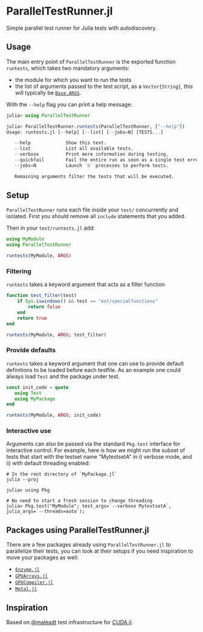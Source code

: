 # ParallelTestRunner.jl

Simple parallel test runner for Julia tests with autodiscovery.

## Usage

The main entry point of `ParallelTestRunner` is the exported function `runtests`, which takes two mandatory arguments:

* the module for which you want to run the tests
* the list of arguments passed to the test script, as a `Vector{String}`, this will typically be [`Base.ARGS`](https://docs.julialang.org/en/v1/base/constants/#Base.ARGS).

With the `--help` flag you can print a help message:

```julia
julia> using ParallelTestRunner

julia> ParallelTestRunner.runtests(ParallelTestRunner, ["--help"])
Usage: runtests.jl [--help] [--list] [--jobs=N] [TESTS...]

   --help             Show this text.
   --list             List all available tests.
   --verbose          Print more information during testing.
   --quickfail        Fail the entire run as soon as a single test errored.
   --jobs=N           Launch `N` processes to perform tests.

   Remaining arguments filter the tests that will be executed.
```

## Setup

`ParallelTestRunner` runs each file inside your `test/` concurrently and isolated.
First you should remove all `include` statements that you added.

Then in your `test/runtests.jl` add:

```julia
using MyModule
using ParallelTestRunner

runtests(MyModule, ARGS)
```

### Filtering

`runtests` takes a keyword argument that acts as a filter function

```julia
function test_filter(test)
    if Sys.iswindows() && test == "ext/specialfunctions"
        return false
    end
    return true
end

runtests(MyModule, ARGS; test_filter)
```

### Provide defaults

`runtests` takes a keyword argument that one can use to provide default definitions to be loaded before each testfile.
As an example one could always load `Test` and the package under test.

```julia
const init_code = quote
   using Test
   using MyPackage
end

runtests(MyModule, ARGS; init_code)
```

### Interactive use

Arguments can also be passed via the standard `Pkg.test` interface for interactive control. For example, here is how we might run the subset of tests that start with the testset name "MytestsetA" in i) verbose mode, and ii) with default threading enabled:

```julia-repl
# In the root directory of `MyPackage.jl`
julia --proj

julia> using Pkg

# No need to start a fresh session to change threading
julia> Pkg.test("MyModule"; test_args=`--verbose MytestsetA`, julia_args=`--threads=auto`);
```

## Packages using ParallelTestRunner.jl

There are a few packages already using `ParallelTestRunner.jl` to parallelize their tests, you can look at their setups if you need inspiration to move your packages as well:

* [`Enzyme.jl`](https://github.com/EnzymeAD/Enzyme.jl/blob/main/test/runtests.jl)
* [`GPUArrays.jl`](https://github.com/JuliaGPU/GPUArrays.jl/blob/master/test/runtests.jl)
* [`GPUCompiler.jl`](https://github.com/JuliaGPU/GPUCompiler.jl/blob/master/test/runtests.jl)
* [`Metal.jl`](https://github.com/JuliaGPU/Metal.jl/blob/main/test/runtests.jl)

## Inspiration
Based on [@maleadt](https://github.com/maleadt) test infrastructure for [CUDA.jl](https://github.com/JuliaGPU/CUDA.jl).
